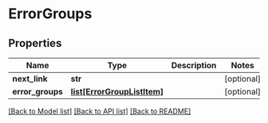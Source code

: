 # ErrorGroups

## Properties
Name | Type | Description | Notes
------------ | ------------- | ------------- | -------------
**next_link** | **str** |  | [optional] 
**error_groups** | [**list[ErrorGroupListItem]**](ErrorGroupListItem.md) |  | [optional] 

[[Back to Model list]](../README.md#documentation-for-models) [[Back to API list]](../README.md#documentation-for-api-endpoints) [[Back to README]](../README.md)

